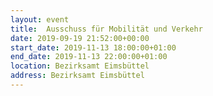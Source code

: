 ```yaml
---
layout: event
title:  Ausschuss für Mobilität und Verkehr
date: 2019-09-19 21:52:00+00:00
start_date: 2019-11-13 18:00:00+01:00
end_date: 2019-11-13 22:00:00+01:00
location: Bezirksamt Eimsbüttel
address: Bezirksamt Eimsbüttel
---
```

